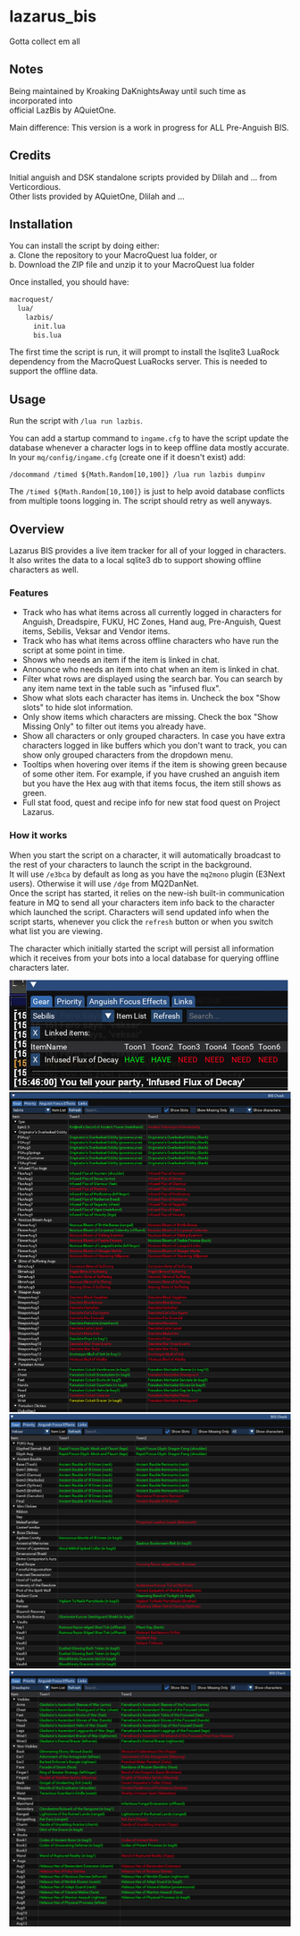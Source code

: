 # lazarus_bis
Gotta collect em all

## Notes
Being maintained by Kroaking DaKnightsAway until such time as incorporated into  
official LazBis by AQuietOne. 

Main difference: This version is a work in progress for ALL Pre-Anguish BIS.

## Credits
Initial anguish and DSK standalone scripts provided by Dlilah and ... from Verticordious.  
Other lists provided by AQuietOne, Dlilah and ...  

## Installation

You can install the script by doing either:  
a. Clone the repository to your MacroQuest lua folder, or  
b. Download the ZIP file and unzip it to your MacroQuest lua folder  

Once installed, you should have:  
```
macroquest/
  lua/
    lazbis/
      init.lua
      bis.lua
```

The first time the script is run, it will prompt to install the lsqlite3 LuaRock dependency from the MacroQuest LuaRocks server. This is needed to support the offline data.  

## Usage

Run the script with `/lua run lazbis`.  

You can add a startup command to `ingame.cfg` to have the script update the database whenever a character logs in to keep offline data mostly accurate.  
In your `mq/config/ingame.cfg` (create one if it doesn't exist) add:  
```
/docommand /timed ${Math.Random[10,100]} /lua run lazbis dumpinv
```
The `/timed ${Math.Random[10,100]}` is just to help avoid database conflicts from multiple toons logging in. The script should retry as well anyways.  

## Overview
Lazarus BIS provides a live item tracker for all of your logged in characters.  
It also writes the data to a local sqlite3 db to support showing offline characters as well.  

### Features

- Track who has what items across all currently logged in characters for Anguish, Dreadspire, FUKU, HC Zones, Hand aug, Pre-Anguish, Quest items, Sebilis, Veksar and Vendor items.  
- Track who has what items across offline characters who have run the script at some point in time.  
- Shows who needs an item if the item is linked in chat.  
- Announce who needs an item into chat when an item is linked in chat.  
- Filter what rows are displayed using the search bar. You can search by any item name text in the table such as "infused flux".  
- Show what slots each character has items in. Uncheck the box "Show slots" to hide slot information.  
- Only show items which characters are missing. Check the box "Show Missing Only" to filter out items you already have.  
- Show all characters or only grouped characters. In case you have extra characters logged in like buffers which you don't want to track, you can show only grouped characters from the dropdown menu.  
- Tooltips when hovering over items if the item is showing green because of some other item. For example, if you have crushed an anguish item but you have the Hex aug with that items focus, the item still shows as green.  
- Full stat food, quest and recipe info for new stat food quest on Project Lazarus.  

### How it works

When you start the script on a character, it will automatically broadcast to the rest of your characters to launch the script in the background.  
It will use `/e3bca` by default as long as you have the `mq2mono` plugin (E3Next users). Otherwise it will use `/dge` from MQ2DanNet.  
Once the script has started, it relies on the new-ish built-in communication feature in MQ to send all your characters item info back to the character which launched the script.
Characters will send updated info when the script starts, whenever you click the `refresh` button or when you switch what list you are viewing.

The character which initially started the script will persist all information which it receives from your bots into a local database for querying offline characters later.  

![](./images/need.png)  
![](./images/sebilis.png)  
![](./images/veksar.png)  
![](./images/dsk.png)  
